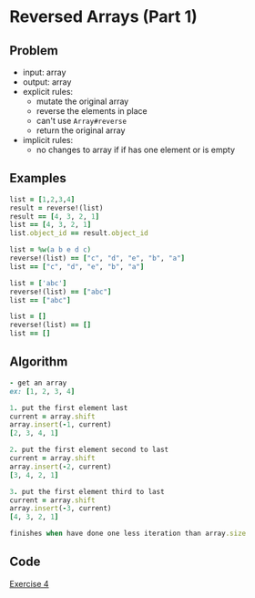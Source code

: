 # Reversed Arrays (Part 1)

## Problem

- input: array
- output: array
- explicit rules:
  - mutate the original array
  - reverse the elements in place
  - can't use `Array#reverse` 
  - return the original array
- implicit rules:
  - no changes to array if if has one element or is empty

## Examples

```ruby
list = [1,2,3,4]
result = reverse!(list)
result == [4, 3, 2, 1]
list == [4, 3, 2, 1]
list.object_id == result.object_id

list = %w(a b e d c)
reverse!(list) == ["c", "d", "e", "b", "a"]
list == ["c", "d", "e", "b", "a"]

list = ['abc']
reverse!(list) == ["abc"]
list == ["abc"]

list = []
reverse!(list) == []
list == []
```

## Algorithm

```ruby
- get an array
ex: [1, 2, 3, 4]

1. put the first element last
current = array.shift
array.insert(-1, current)
[2, 3, 4, 1]

2. put the first element second to last
current = array.shift
array.insert(-2, current)
[3, 4, 2, 1]

3. put the first element third to last
current = array.shift
array.insert(-3, current)
[4, 3, 2, 1]

finishes when have done one less iteration than array.size


```

## Code

[Exercise 4](/exercise_4.rb)